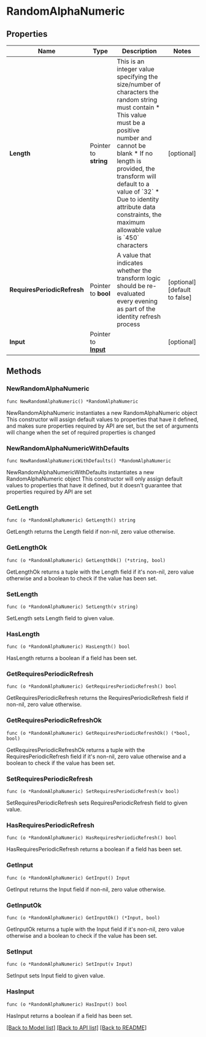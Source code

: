 # RandomAlphaNumeric

## Properties

Name | Type | Description | Notes
------------ | ------------- | ------------- | -------------
**Length** | Pointer to **string** | This is an integer value specifying the size/number of characters the random string must contain   * This value must be a positive number and cannot be blank   * If no length is provided, the transform will default to a value of &#x60;32&#x60;   * Due to identity attribute data constraints, the maximum allowable value is &#x60;450&#x60; characters  | [optional] 
**RequiresPeriodicRefresh** | Pointer to **bool** | A value that indicates whether the transform logic should be re-evaluated every evening as part of the identity refresh process | [optional] [default to false]
**Input** | Pointer to [**Input**](Input.md) |  | [optional] 

## Methods

### NewRandomAlphaNumeric

`func NewRandomAlphaNumeric() *RandomAlphaNumeric`

NewRandomAlphaNumeric instantiates a new RandomAlphaNumeric object
This constructor will assign default values to properties that have it defined,
and makes sure properties required by API are set, but the set of arguments
will change when the set of required properties is changed

### NewRandomAlphaNumericWithDefaults

`func NewRandomAlphaNumericWithDefaults() *RandomAlphaNumeric`

NewRandomAlphaNumericWithDefaults instantiates a new RandomAlphaNumeric object
This constructor will only assign default values to properties that have it defined,
but it doesn't guarantee that properties required by API are set

### GetLength

`func (o *RandomAlphaNumeric) GetLength() string`

GetLength returns the Length field if non-nil, zero value otherwise.

### GetLengthOk

`func (o *RandomAlphaNumeric) GetLengthOk() (*string, bool)`

GetLengthOk returns a tuple with the Length field if it's non-nil, zero value otherwise
and a boolean to check if the value has been set.

### SetLength

`func (o *RandomAlphaNumeric) SetLength(v string)`

SetLength sets Length field to given value.

### HasLength

`func (o *RandomAlphaNumeric) HasLength() bool`

HasLength returns a boolean if a field has been set.

### GetRequiresPeriodicRefresh

`func (o *RandomAlphaNumeric) GetRequiresPeriodicRefresh() bool`

GetRequiresPeriodicRefresh returns the RequiresPeriodicRefresh field if non-nil, zero value otherwise.

### GetRequiresPeriodicRefreshOk

`func (o *RandomAlphaNumeric) GetRequiresPeriodicRefreshOk() (*bool, bool)`

GetRequiresPeriodicRefreshOk returns a tuple with the RequiresPeriodicRefresh field if it's non-nil, zero value otherwise
and a boolean to check if the value has been set.

### SetRequiresPeriodicRefresh

`func (o *RandomAlphaNumeric) SetRequiresPeriodicRefresh(v bool)`

SetRequiresPeriodicRefresh sets RequiresPeriodicRefresh field to given value.

### HasRequiresPeriodicRefresh

`func (o *RandomAlphaNumeric) HasRequiresPeriodicRefresh() bool`

HasRequiresPeriodicRefresh returns a boolean if a field has been set.

### GetInput

`func (o *RandomAlphaNumeric) GetInput() Input`

GetInput returns the Input field if non-nil, zero value otherwise.

### GetInputOk

`func (o *RandomAlphaNumeric) GetInputOk() (*Input, bool)`

GetInputOk returns a tuple with the Input field if it's non-nil, zero value otherwise
and a boolean to check if the value has been set.

### SetInput

`func (o *RandomAlphaNumeric) SetInput(v Input)`

SetInput sets Input field to given value.

### HasInput

`func (o *RandomAlphaNumeric) HasInput() bool`

HasInput returns a boolean if a field has been set.


[[Back to Model list]](../README.md#documentation-for-models) [[Back to API list]](../README.md#documentation-for-api-endpoints) [[Back to README]](../README.md)


